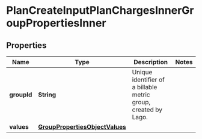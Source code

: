 

# PlanCreateInputPlanChargesInnerGroupPropertiesInner


## Properties

| Name | Type | Description | Notes |
|------------ | ------------- | ------------- | -------------|
|**groupId** | **String** | Unique identifier of a billable metric group, created by Lago. |  |
|**values** | [**GroupPropertiesObjectValues**](GroupPropertiesObjectValues.md) |  |  |



